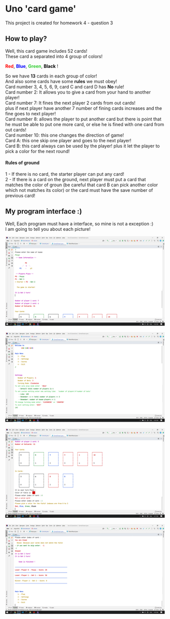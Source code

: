 # Uno 'card game'
<p>
This project is created for homework 4 - question 3<br>
</p>

## How to play?
<p>
Well, this card game includes 52 cards!<br>
These card a separated into 4 group of colors!<br>

<b style="color:red">Red</b>,
<b style="color:blue">Blue</b>,
<b style="color:limegreen"> Green</b>,
<b style="color:black"> Black</b> !<br>

So we have <b>13</b> cards in each group of color!<br>
And also some cards have some <b>rules</b> we must obey!<br>
Card number 3, 4, 5, 6, 9, card C and card D has <b>No</b> rule!<br>
Card number 2: It allows you to give a card from your hand to another player! <br>
Card number 7: It fines the next player 2 cards from out cards! <br>
plus if next player have another 7 number of fining cards increases and the fine goes to next player!<br>
Card number 8: allows the player to put another card but there is point that he must be able to put one more card, or else he is fined with one card from out cards!<br>
Card number 10: this one changes the direction of game!<br>
Card A: this one skip one player and goes to the next player!<br>
Card B: this card always can be used by the player! plus it let the player to pick a color for the next round!<br>
</p>
<h4>Rules of ground</h4>
<p>
1 - If there is no card, the starter player can put any card!<br>
2 - If there is a card on the ground, next player must put a card that matches the color of groun (be careful that card B can pick another color which not matches its color) or the card must have the save number of previous card!<br>

</p>

<h2>My program interface :)</h2>
<p>
Well, Each program must have a interface, so mine is not a exception :)<br>
I am going to tell you about each picture!<br>
</p>

<div>
<img src="./screenshots/Screenshot%20(293).png">
</div><br>

<div>
<img src="./screenshots/Screenshot%20(294).png">
</div><br>

<div>
<img src="./screenshots/Screenshot%20(299).png">
</div><br>

<div>
<img src="./screenshots/Screenshot%20(300).png">
</div><br>

